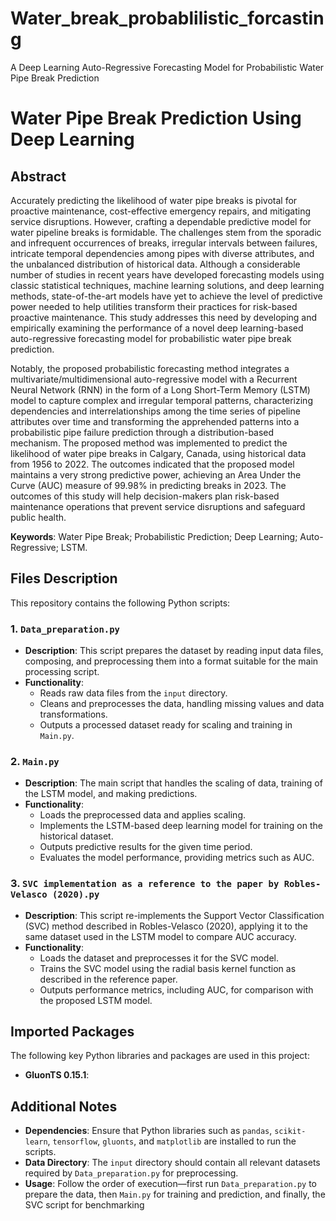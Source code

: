 # Water_break_probablilistic_forcasting
A Deep Learning Auto-Regressive Forecasting Model for Probabilistic Water Pipe Break Prediction
# Water Pipe Break Prediction Using Deep Learning

## Abstract
Accurately predicting the likelihood of water pipe breaks is pivotal for proactive maintenance, cost-effective emergency repairs, and mitigating service disruptions. However, crafting a dependable predictive model for water pipeline breaks is formidable. The challenges stem from the sporadic and infrequent occurrences of breaks, irregular intervals between failures, intricate temporal dependencies among pipes with diverse attributes, and the unbalanced distribution of historical data. Although a considerable number of studies in recent years have developed forecasting models using classic statistical techniques, machine learning solutions, and deep learning methods, state-of-the-art models have yet to achieve the level of predictive power needed to help utilities transform their practices for risk-based proactive maintenance. This study addresses this need by developing and empirically examining the performance of a novel deep learning-based auto-regressive forecasting model for probabilistic water pipe break prediction.

Notably, the proposed probabilistic forecasting method integrates a multivariate/multidimensional auto-regressive model with a Recurrent Neural Network (RNN) in the form of a Long Short-Term Memory (LSTM) model to capture complex and irregular temporal patterns, characterizing dependencies and interrelationships among the time series of pipeline attributes over time and transforming the apprehended patterns into a probabilistic pipe failure prediction through a distribution-based mechanism. The proposed method was implemented to predict the likelihood of water pipe breaks in Calgary, Canada, using historical data from 1956 to 2022. The outcomes indicated that the proposed model maintains a very strong predictive power, achieving an Area Under the Curve (AUC) measure of 99.98% in predicting breaks in 2023. The outcomes of this study will help decision-makers plan risk-based maintenance operations that prevent service disruptions and safeguard public health.

**Keywords**: Water Pipe Break; Probabilistic Prediction; Deep Learning; Auto-Regressive; LSTM.

## Files Description
This repository contains the following Python scripts:

### 1. `Data_preparation.py`
- **Description**: This script prepares the dataset by reading input data files, composing, and preprocessing them into a format suitable for the main processing script.
- **Functionality**:
  - Reads raw data files from the `input` directory.
  - Cleans and preprocesses the data, handling missing values and data transformations.
  - Outputs a processed dataset ready for scaling and training in `Main.py`.

### 2. `Main.py`
- **Description**: The main script that handles the scaling of data, training of the LSTM model, and making predictions.
- **Functionality**:
  - Loads the preprocessed data and applies scaling.
  - Implements the LSTM-based deep learning model for training on the historical dataset.
  - Outputs predictive results for the given time period.
  - Evaluates the model performance, providing metrics such as AUC.

### 3. `SVC implementation as a reference to the paper by Robles-Velasco (2020).py`
- **Description**: This script re-implements the Support Vector Classification (SVC) method described in Robles-Velasco (2020), applying it to the same dataset used in the LSTM model to compare AUC accuracy.
- **Functionality**:
  - Loads the dataset and preprocesses it for the SVC model.
  - Trains the SVC model using the radial basis kernel function as described in the reference paper.
  - Outputs performance metrics, including AUC, for comparison with the proposed LSTM model.

## Imported Packages
The following key Python libraries and packages are used in this project:

- **GluonTS 0.15.1**:

## Additional Notes
- **Dependencies**: Ensure that Python libraries such as `pandas`, `scikit-learn`, `tensorflow`, `gluonts`, and `matplotlib` are installed to run the scripts.
- **Data Directory**: The `input` directory should contain all relevant datasets required by `Data_preparation.py` for preprocessing.
- **Usage**: Follow the order of execution—first run `Data_preparation.py` to prepare the data, then `Main.py` for training and prediction, and finally, the SVC script for benchmarking

